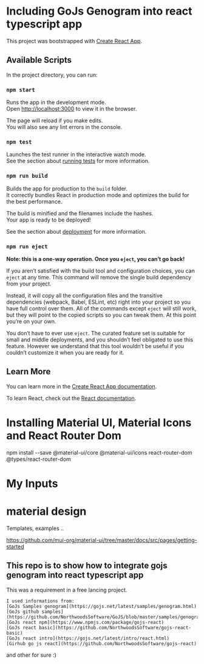 
# Including GoJs Genogram into react typescript app

This project was bootstrapped with [Create React App](https://github.com/facebook/create-react-app).

## Available Scripts

In the project directory, you can run:

### `npm start`

Runs the app in the development mode.\
Open [http://localhost:3000](http://localhost:3000) to view it in the browser.

The page will reload if you make edits.\
You will also see any lint errors in the console.

### `npm test`

Launches the test runner in the interactive watch mode.\
See the section about [running tests](https://facebook.github.io/create-react-app/docs/running-tests) for more information.

### `npm run build`

Builds the app for production to the `build` folder.\
It correctly bundles React in production mode and optimizes the build for the best performance.

The build is minified and the filenames include the hashes.\
Your app is ready to be deployed!

See the section about [deployment](https://facebook.github.io/create-react-app/docs/deployment) for more information.

### `npm run eject`

**Note: this is a one-way operation. Once you `eject`, you can’t go back!**

If you aren’t satisfied with the build tool and configuration choices, you can `eject` at any time. This command will remove the single build dependency from your project.

Instead, it will copy all the configuration files and the transitive dependencies (webpack, Babel, ESLint, etc) right into your project so you have full control over them. All of the commands except `eject` will still work, but they will point to the copied scripts so you can tweak them. At this point you’re on your own.

You don’t have to ever use `eject`. The curated feature set is suitable for small and middle deployments, and you shouldn’t feel obligated to use this feature. However we understand that this tool wouldn’t be useful if you couldn’t customize it when you are ready for it.

## Learn More

You can learn more in the [Create React App documentation](https://facebook.github.io/create-react-app/docs/getting-started).

To learn React, check out the [React documentation](https://reactjs.org/).



# Installing Material UI, Material Icons and React Router Dom

npm install --save @material-ui/core @material-ui/icons react-router-dom @types/react-router-dom


# My Inputs

# material design

Templates, examples ..

https://github.com/mui-org/material-ui/tree/master/docs/src/pages/getting-started

## This repo is to show how to integrate gojs genogram into react typescript app

This was a requirement in a free lancing project.

    I used informations from:
    [GoJs Samples genogram](https://gojs.net/latest/samples/genogram.html)
    [GoJs github samples](https://github.com/NorthwoodsSoftware/GoJS/blob/master/samples/genogram.html)
    [GoJs react npm](https://www.npmjs.com/package/gojs-react)
    [GoJs react basic](https://github.com/NorthwoodsSoftware/gojs-react-basic)
    [GoJs react intro](https://gojs.net/latest/intro/react.html)
    [Girhub go js react](https://github.com/NorthwoodsSoftware/gojs-react)

and other for sure :)

